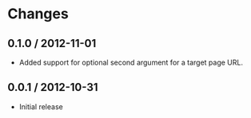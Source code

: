 # Changes

## 0.1.0 / 2012-11-01

  - Added support for optional second argument for a target page URL.

## 0.0.1 / 2012-10-31

  - Initial release
